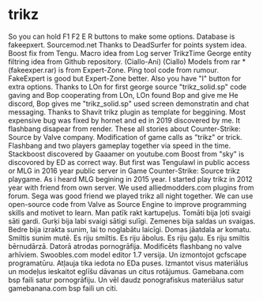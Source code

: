 # trikz
So you can hold F1 F2 E R buttons to make some options.
Database is fakeepxert. Sourcemod.net
Thanks to DeadSurfer for points system idea.
Boost fix from Tengu.
Macro idea from Log server TrikzTime
George entity filtring idea from Github repository. (Ciallo-Ani) (Ciallo)
Models from rar *(fakeexper.rar) is from Expert-Zone.
Ping tool code from rumour. FakeExpert is good but Expert-Zone better.
Also you have "I" button for extra options.
Thanks to LOn for first george source "trikz_solid.sp" code gaving and Bop cooperating from LOn, LOn found Bop and give me He discord, Bop gives me "trikz_solid.sp" used screen demonstratin and chat messaging.
Thanks to Shavit trikz plugin as template for beggining.
Most expensive bug was fixed by hornet and ed in 2019 discovered by me. It flashbang disapear from render.
These all stories about Counter-Strike: Source by Valve company.
Modification of game calls as "trikz" or trick.
Flashbang and two players gameplay together via speed in the time.
Stackboost discovered by Gaaamer on youtube.com
Boost from "sky" is discovored by ED as correct way. But first was Tengulawl in public access or MLG in 2016 year public server in Game Counter-Strike: Source trikz playgame.
As i heard MLG begining in 2015 year.
I started play trikz in 2012 year with friend from own server.
We used alliedmodders.com plugins from forum.
Sega was good friend we played trikz all night together.
We can use open-source code from Valve as Source Engine to improve programming skills and motivet to learn.
Man patīk rakt kartupeļus.
Tomāti bija ļoti svaigi sāti gardi.
Gurķi bija labi svaigi sātigi sulīgi.
Zemenes bija saldas un svaigas.
Bedre bija izrakta sunim, lai to noglabātu laicīgi.
Domas jāatdala ar komatu. Smiltis sunim mutē.
Es riju smiltis. Es riju ābolus. Es riju gaļu.
Es riju smiltis bērnudārzā.
Datorā atrodas pornogrāfija.
Modificēts flashbang no valve arhīviem.
Swoobles.com model editor 1.7 versija. Un izmontojot gcfscape programatūru. Atļauja tika iedota no EDa puses. Izmantot visus materiālus un modeļus ieskaitot eglīšu dāvanas un citus rotājumus. Gamebana.com bsp faili satur pornogrāfiju. Un vēl daudz ponografiskus materiālus satur gamebanana.com bsp faili un citi.
